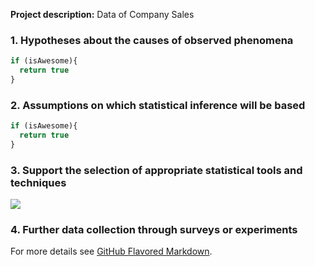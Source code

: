 
**Project description:** Data of Company Sales

### 1. Hypotheses about the causes of observed phenomena


```javascript
if (isAwesome){
  return true
}
```

### 2. Assumptions on which statistical inference will be based

```javascript
if (isAwesome){
  return true
}
```

### 3. Support the selection of appropriate statistical tools and techniques

<img src="images/dummy_thumbnail.jpg?raw=true"/>

### 4. Further data collection through surveys or experiments


For more details see [GitHub Flavored Markdown](https://guides.github.com/features/mastering-markdown/).
